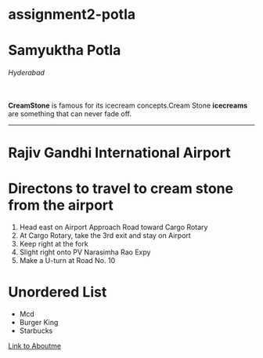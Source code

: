 # assignment2-potla

# Samyuktha Potla

######  Hyderabad

<br> **CreamStone** is famous for its icecream concepts.Cream Stone **icecreams** are something that can never fade off. 

---

# Rajiv Gandhi International Airport

# Directons to travel to cream stone from the airport
  1.  Head east on Airport Approach Road toward Cargo Rotary
  2. At Cargo Rotary, take the 3rd exit and stay on Airport  
  3. Keep right at the fork
  4. Slight right onto PV Narasimha Rao Expy
  5. Make a U-turn at Road No. 10
  
  # Unordered List 

  * Mcd
  * Burger King
  * Starbucks
   
[Link to Aboutme](https://github.com/Samyu1999/assignment2-potla/blob/main/AboutMe.md)


